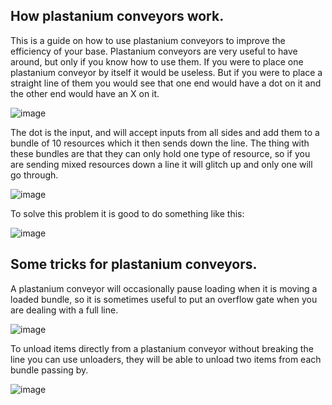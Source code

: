 ## How plastanium conveyors work.

This is a guide on how to use plastanium conveyors to improve the efficiency of your base. Plastanium conveyors are very useful to have around, but only if you know how to use them. If you were to place one plastanium conveyor by itself it would be useless. But if you were to place a straight line of them you would see that one end would have a dot on it and the other end would have an X on it. 

![image](https://user-images.githubusercontent.com/83131497/149448310-9145532c-da6c-4d11-8f1b-fcf9bd79c9d5.png)

The dot is the input, and will accept inputs from all sides and add them to a bundle of 10 resources which it then sends down the line. The thing with these bundles are that they can only hold one type of resource, so if you are sending mixed resources down a line it will glitch up and only one will go through.

![image](https://user-images.githubusercontent.com/83131497/149446825-e46adb19-0731-4830-a11c-2b536ca859e0.png)

To solve this problem it is good to do something like this:

![image](https://user-images.githubusercontent.com/83131497/149447145-72c3d2ca-b6ef-4259-8c61-62aff2f7ceeb.png)

## Some tricks for plastanium conveyors.

A plastanium conveyor will occasionally pause loading when it is moving a loaded bundle, so it is sometimes useful to put an overflow gate when you are dealing with a full line.

![image](https://user-images.githubusercontent.com/83131497/149447368-d4040798-a6ff-4010-b7fe-86396dd265cc.png)

To unload items directly from a plastanium conveyor without breaking the line you can use unloaders, they will be able to unload two items from each bundle passing by.

![image](https://user-images.githubusercontent.com/83131497/149448184-0aa8573e-06c4-4858-9328-c7ea374fbeb2.png)
